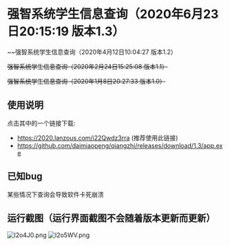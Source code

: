 # 强智系统学生信息查询（2020年6月23日20:15:19 版本1.3）

~~强智系统学生信息查询（2020年4月12日10:04:27 版本1.2）

~~强智系统学生信息查询（2020年2月24日15:25:08 版本1.1）~~

~~强智系统学生信息查询（2020年1月8日20:27:33 版本1.0）~~

## 使用说明

点击其中的一个链接下载:

- https://2020.lanzous.com/i22Qwdz3rra  (推荐使用此链接)
- https://github.com/daimiaopeng/qiangzhi/releases/download/1.3/app.exe

## 已知bug

某些情况下查询会导致软件卡死崩溃

## 运行截图（运行界面截图不会随着版本更新而更新）

![l2o4J0.png](https://s2.ax1x.com/2020/01/08/l2o4J0.png)
![l2o5WV.png](https://s2.ax1x.com/2020/01/08/l2o5WV.png)
